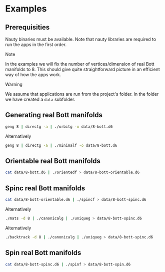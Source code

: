 # Examples

## Prerequisities

Nauty binaries must be available. Note that nauty libraries are required to run the apps in the first order.

> [!NOTE]
> In the examples we will fix the number of vertices/dimension of real Bott manifolds to 8. This should give quite straightforward picture in an efficient way of how the apps work.

> [!WARNING]
> We assume that applications are run from the project's folder. In the folder we have created a `data` subfolder.

## Generating real Bott manifolds

```bash
geng 8 | directg -a | ./orbitg -o data/8-bott.d6
```

Alternatively

```bash
geng 8 | directg -a | ./minimalf -o data/8-bott.d6
```

## Orientable real Bott manifolds

```bash
cat data/8-bott.d6 | ./orientedf > data/8-bott-orientable.d6
```

## Spinc real Bott manifolds

```bash
cat data/8-bott-orientable.d6 | ./spincf > data/8-bott-spinc.d6
```

Alternatively

```bash
./mats -d 8 | ./canonicalg | ./uniqueg > data/8-bott-spinc.d6
```

Alternatively

```bash
./backtrack -d 8 | ./canonicalg | ./uniqueg > data/8-bott-spinc.d6
```

## Spin real Bott manifolds

```bash
cat data/8-bott-spinc.d6 | ./spinf > data/8-bott-spin.d6
```
